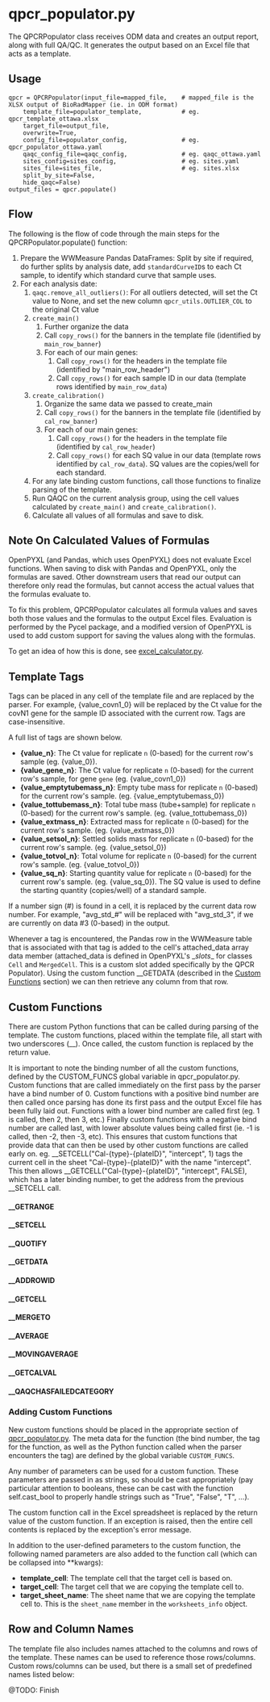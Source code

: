 # qpcr_populator.py

The QPCRPopulator class receives ODM data and creates an output report, along with full QA/QC. It generates the output based on an Excel file that acts as a template.

## Usage

    qpcr = QPCRPopulator(input_file=mapped_file,    # mapped_file is the XLSX output of BioRadMapper (ie. in ODM format)
        template_file=populator_template,           # eg. qpcr_template_ottawa.xlsx
        target_file=output_file, 
        overwrite=True, 
        config_file=populator_config,               # eg. qpcr_populator_ottawa.yaml
        qaqc_config_file=qaqc_config,               # eg. qaqc_ottawa.yaml
        sites_config=sites_config,                  # eg. sites.yaml
        sites_file=sites_file,                      # eg. sites.xlsx
        split_by_site=False,
        hide_qaqc=False)
    output_files = qpcr.populate()

## Flow

The following is the flow of code through the main steps for the QPCRPopulator.populate() function:

1. Prepare the WWMeasure Pandas DataFrames: Split by site if required, do further splits by analysis date, add `standardCurveID`s to each Ct sample, to identify which standard curve that sample uses.
1. For each analysis date:
    1. `qaqc.remove_all_outliers()`: For all outliers detected, will set the Ct value to None, and set the new column `qpcr_utils.OUTLIER_COL` to the original Ct value
    1. `create_main()`
        1. Further organize the data
        1. Call `copy_rows()` for the banners in the template file (identified by `main_row_banner`)
        1. For each of our main genes:
            1. Call `copy_rows()` for the headers in the template file (identified by "main_row_header")
            1. Call `copy_rows()` for each sample ID in our data (template rows identified by `main_row_data`)
    1. `create_calibration()`
        1. Organize the same data we passed to create_main
        1. Call `copy_rows()` for the banners in the template file (identified by `cal_row_banner`)
        1. For each of our main genes:
            1. Call `copy_rows()` for the headers in the template file (identified by `cal_row_header`)
            1. Call `copy_rows()` for each SQ value in our data (template rows identified by `cal_row_data`). SQ values are the copies/well for each standard.
    1. For any late binding custom functions, call those functions to finalize parsing of the template.
    1. Run QAQC on the current analysis group, using the cell values calculated by `create_main()` and `create_calibration()`.
    1. Calculate all values of all formulas and save to disk.

## Note On Calculated Values of Formulas

OpenPYXL (and Pandas, which uses OpenPYXL) does not evaluate Excel functions. When saving to disk with Pandas and OpenPYXL, only the formulas are saved. Other downstream users that read our output can therefore only read the formulas, but cannot access the actual values that the formulas evaluate to.

To fix this problem, QPCRPopulator calculates all formula values and saves both those values and the formulas to the output Excel files. Evaluation is performed by the Pycel package, and a modified version of OpenPYXL is used to add custom support for saving the values along with the formulas.

To get an idea of how this is done, see [excel_calculator.py](excel_calculator.py).

## Template Tags

Tags can be placed in any cell of the template file and are replaced by the parser. For example, {value_covn1_0} will be replaced by the Ct value for the covN1 gene for the sample ID associated with the current row. Tags are case-insensitive.

A full list of tags are shown below.

- **{value_n}**: The Ct value for replicate `n` (0-based) for the current row's sample (eg. {value_0}).
- **{value_gene_n}**: The Ct value for replicate `n` (0-based) for the current row's sample, for gene `gene` (eg. {value_covn1_0})
- **{value_emptytubemass_n}**: Empty tube mass for replicate `n` (0-based) for the current row's sample. (eg. {value_emptytubemass_0})
- **{value_tottubemass_n}**: Total tube mass (tube+sample) for replicate `n` (0-based) for the current row's sample. (eg. {value_tottubemass_0})
- **{value_extmass_n}**: Extracted mass for replicate `n` (0-based) for the current row's sample. (eg. {value_extmass_0})
- **{value_setsol_n}**: Settled solids mass for replicate `n` (0-based) for the current row's sample. (eg. {value_setsol_0})
- **{value_totvol_n}**: Total volume for replicate `n` (0-based) for the current row's sample. (eg. {value_totvol_0})
- **{value_sq_n}**: Starting quantity value for replicate `n` (0-based) for the current row's sample. (eg. {value_sq_0}). The SQ value is used to define the starting quantity (copies/well) of a standard sample.

If a number sign (#) is found in a cell, it is replaced by the current data row number. For example, "avg_std_#" will be replaced with "avg_std_3", if we are currently on data #3 (0-based) in the output.

Whenever a tag is encountered, the Pandas row in the WWMeasure table that is associated with that tag is added to the cell's attached_data array data member (attached_data is defined in OpenPYXL's \__slots__ for classes `Cell` and `MergedCell`. This is a custom slot added specifically by the QPCR Populator). Using the custom function \__GETDATA (described in the [Custom Functions](#Custom_Functions) section) we can then retrieve any column from that row.

## Custom Functions

There are custom Python functions that can be called during parsing of the template. The custom functions, placed within the template file, all start with two underscores (\__). Once called, the custom function is replaced by the return value.

It is important to note the binding number of all the custom functions, defined by the CUSTOM_FUNCS global variable in qpcr_populator.py. Custom functions that are called immediately on the first pass by the parser have a bind number of 0. Custom functions with a positive bind number are then called once parsing has done its first pass and the output Excel file has been fully laid out. Functions with a lower bind number are called first (eg. 1 is called, then 2, then 3, etc.) Finally custom functions with a negative bind number are called last, with lower absolute values being called first (ie. -1 is called, then -2, then -3, etc). This ensures that custom functions that provide data that can then be used by other custom functions are called early on. eg. __SETCELL("Cal-{type}-{plateID}", "intercept", 1) tags the current cell in the sheet "Cal-{type}-{plateID}" with the name "intercept". This then allows __GETCELL("Cal-{type}-{plateID}", "intercept", FALSE), which has a later binding number, to get the address from the previous __SETCELL call.

#### __GETRANGE

#### __SETCELL

#### __QUOTIFY

#### __GETDATA

#### __ADDROWID

#### __GETCELL

#### __MERGETO

#### __AVERAGE

#### __MOVINGAVERAGE

#### __GETCALVAL

#### __QAQCHASFAILEDCATEGORY

### Adding Custom Functions

New custom functions should be placed in the appropriate section of [qpcr_populator.py](qpcr_populator.py). The meta data for the function (the bind number, the tag for the function, as well as the Python function called when the parser encounters the tag) are defined by the global variable `CUSTOM_FUNCS`.

Any number of parameters can be used for a custom function. These parameters are passed in as strings, so should be cast appropriately (pay particular attention to booleans, these can be cast with the function self.cast_bool to properly handle strings such as "True", "False", "T", ...).

The custom function call in the Excel spreadsheet is replaced by the return value of the custom function. If an exception is raised, then the entire cell contents is replaced by the exception's error message.

In addition to the user-defined parameters to the custom function, the following named parameters are also added to the function call (which can be collapsed into **kwargs):

- **template_cell**: The template cell that the target cell is based on.
- **target_cell**: The target cell that we are copying the template cell to.
- **target_sheet_name**: The sheet name that we are copying the template cell to. This is the `sheet_name` member in the `worksheets_info` object.

## Row and Column Names

The template file also includes names attached to the columns and rows of the template. These names can be used to reference those rows/columns. Custom rows/columns can be used, but there is a small set of predefined names listed below:

@TODO: Finish